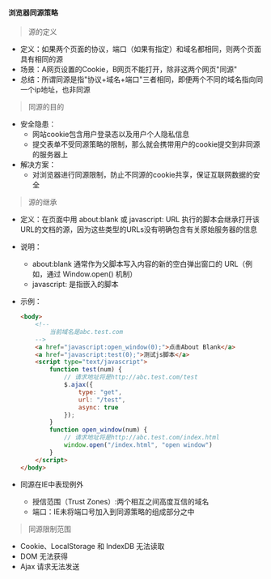 #### 浏览器同源策略 

> 源的定义

* 定义：如果两个页面的协议，端口（如果有指定）和域名都相同，则两个页面具有相同的源
* 场景：A网页设置的Cookie，B网页不能打开，除非这两个网页"同源"
* 总结：所谓同源是指"协议+域名+端口"三者相同，即便两个不同的域名指向同一个ip地址，也非同源

> 同源的目的

* 安全隐患：
    * 网站cookie包含用户登录态以及用户个人隐私信息 
    * 提交表单不受同源策略的限制，那么就会携带用户的cookie提交到非同源的服务器上
* 解决方案：
    * 对浏览器进行同源限制，防止不同源的cookie共享，保证互联网数据的安全

> 源的继承

* 定义：在页面中用 about:blank 或 javascript: URL 执行的脚本会继承打开该URL的文档的源，因为这些类型的URLs没有明确包含有关原始服务器的信息
* 说明：
    * about:blank 通常作为父脚本写入内容的新的空白弹出窗口的 URL（例如，通过  Window.open()  机制）
    * javascript: 是指嵌入的脚本
* 示例：
    ```html
    <body>
        <!--
            当前域名是abc.test.com
        -->
        <a href="javascript:open_window(0);">点击About Blank</a>
        <a href="javascript:test(0);">测试js脚本</a>
        <script type="text/javascript">
            function test(num) {
                // 请求地址将是http://abc.test.com/test
                $.ajax({
                    type: "get",
                    url: "/test",
                    async: true
                });
            }
            function open_window(num) {
                // 请求地址将是http://abc.test.com/index.html
                window.open("/index.html", "open window")
            }
        </script>
    </body>
    ```

* 同源在IE中表现例外
    * 授信范围（Trust Zones）:两个相互之间高度互信的域名
    * 端口：IE未将端口号加入到同源策略的组成部分之中

> 同源限制范围

* Cookie、LocalStorage 和 IndexDB 无法读取
* DOM 无法获得
* Ajax 请求无法发送





